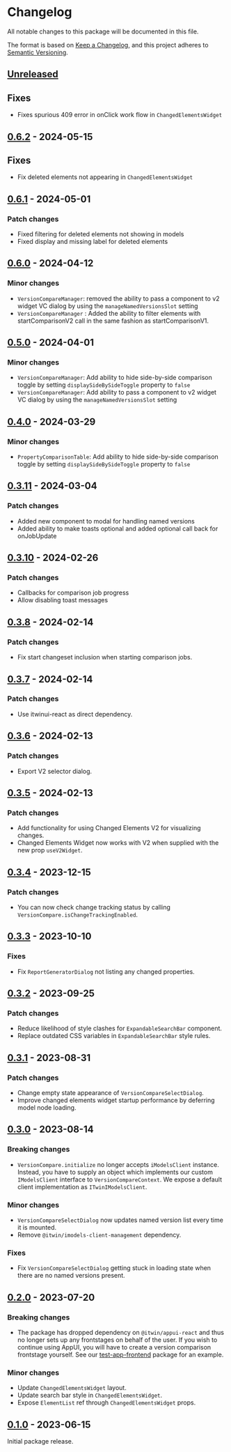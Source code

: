 # Changelog

All notable changes to this package will be documented in this file.

The format is based on [Keep a Changelog](https://keepachangelog.com/en/1.0.0/), and this project adheres to [Semantic Versioning](https://semver.org/spec/v2.0.0.html).

## [Unreleased](https://github.com/iTwin/changed-elements-react/tree/HEAD/packages/changed-elements-react)

## Fixes

* Fixes spurious 409 error in onClick work flow in `ChangedElementsWidget`

## [0.6.2](https://github.com/iTwin/changed-elements-react/tree/v0.6.2/packages/changed-elements-react) - 2024-05-15

## Fixes

* Fix deleted elements not appearing in `ChangedElementsWidget`

## [0.6.1](https://github.com/iTwin/changed-elements-react/tree/v0.6.1/packages/changed-elements-react) - 2024-05-01

### Patch changes

* Fixed filtering for deleted elements not showing in models
* Fixed display and missing label for deleted elements

## [0.6.0](https://github.com/iTwin/changed-elements-react/tree/v0.6.0/packages/changed-elements-react) - 2024-04-12

### Minor changes

* `VersionCompareManager`: removed the ability to pass a component to v2 widget VC dialog by using the `manageNamedVersionsSlot` setting
* `VersionCompareManager` : Added the ability to filter elements with startComparisonV2 call in the same fashion as startComparisonV1.

## [0.5.0](https://github.com/iTwin/changed-elements-react/tree/v0.5.0/packages/changed-elements-react) - 2024-04-01

### Minor changes

* `VersionCompareManager`: Add ability to hide side-by-side comparison toggle by setting `displaySideBySideToggle` property to `false`
* `VersionCompareManager`: Add ability to pass a component to v2 widget VC dialog by using the `manageNamedVersionsSlot` setting

## [0.4.0](https://github.com/iTwin/changed-elements-react/tree/v0.4.0/packages/changed-elements-react) - 2024-03-29

### Minor changes

* `PropertyComparisonTable`: Add ability to hide side-by-side comparison toggle by setting `displaySideBySideToggle` property to `false`

## [0.3.11](https://github.com/iTwin/changed-elements-react/tree/v0.3.11/packages/changed-elements-react) - 2024-03-04

### Patch changes

* Added new component to modal for handling named versions
* Added ability to make toasts optional and added optional call back for onJobUpdate

## [0.3.10](https://github.com/iTwin/changed-elements-react/tree/v0.3.10/packages/changed-elements-react) - 2024-02-26

### Patch changes

* Callbacks for comparison job progress
* Allow disabling toast messages

## [0.3.8](https://github.com/iTwin/changed-elements-react/tree/v0.3.8/packages/changed-elements-react) - 2024-02-14

### Patch changes

* Fix start changeset inclusion when starting comparison jobs.

## [0.3.7](https://github.com/iTwin/changed-elements-react/tree/v0.3.7/packages/changed-elements-react) - 2024-02-14

### Patch changes

* Use itwinui-react as direct dependency.

## [0.3.6](https://github.com/iTwin/changed-elements-react/tree/v0.3.6/packages/changed-elements-react) - 2024-02-13

### Patch changes

* Export V2 selector dialog.

## [0.3.5](https://github.com/iTwin/changed-elements-react/tree/v0.3.5/packages/changed-elements-react) - 2024-02-13

### Patch changes

* Add functionality for using Changed Elements V2 for visualizing changes.
* Changed Elements Widget now works with V2 when supplied with the new prop `useV2Widget`.

## [0.3.4](https://github.com/iTwin/changed-elements-react/tree/v0.3.4/packages/changed-elements-react) - 2023-12-15

### Patch changes

* You can now check change tracking status by calling `VersionCompare.isChangeTrackingEnabled`.

## [0.3.3](https://github.com/iTwin/changed-elements-react/tree/v0.3.3/packages/changed-elements-react) - 2023-10-10

### Fixes

* Fix `ReportGeneratorDialog` not listing any changed properties.

## [0.3.2](https://github.com/iTwin/changed-elements-react/tree/v0.3.2/packages/changed-elements-react) - 2023-09-25

### Patch changes

* Reduce likelihood of style clashes for `ExpandableSearchBar` component.
* Replace outdated CSS variables in `ExpandableSearchBar` style rules.

## [0.3.1](https://github.com/iTwin/changed-elements-react/tree/v0.3.1/packages/changed-elements-react) - 2023-08-31

### Patch changes

* Change empty state appearance of `VersionCompareSelectDialog`.
* Improve changed elements widget startup performance by deferring model node loading.

## [0.3.0](https://github.com/iTwin/changed-elements-react/tree/v0.3.0/packages/changed-elements-react) - 2023-08-14

### Breaking changes

* `VersionCompare.initialize` no longer accepts `iModelsClient` instance. Instead, you have to supply an object which implements our custom `IModelsClient` interface to `VersionCompareContext`. We expose a default client implementation as `ITwinIModelsClient`.

### Minor changes

* `VersionCompareSelectDialog` now updates named version list every time it is mounted.
* Remove `@itwin/imodels-client-management` dependency.

### Fixes

* Fix `VersionCompareSelectDialog` getting stuck in loading state when there are no named versions present.

## [0.2.0](https://github.com/iTwin/changed-elements-react/tree/v0.2.0/packages/changed-elements-react) - 2023-07-20

### Breaking changes

* The package has dropped dependency on `@itwin/appui-react` and thus no longer sets up any frontstages on behalf of the user. If you wish to continue using AppUI, you will have to create a version comparison frontstage yourself. See our [test-app-frontend](../test-app-frontend/src/App/ITwinJsApp/AppUi/) package for an example.

### Minor changes

* Update `ChangedElementsWidget` layout.
* Update search bar style in `ChangedElementsWidget`.
* Expose `ElementList` ref through `ChangedElementsWidget` props.

## [0.1.0](https://github.com/iTwin/changed-elements-react/tree/v0.1.0/packages/changed-elements-react) - 2023-06-15

Initial package release.
